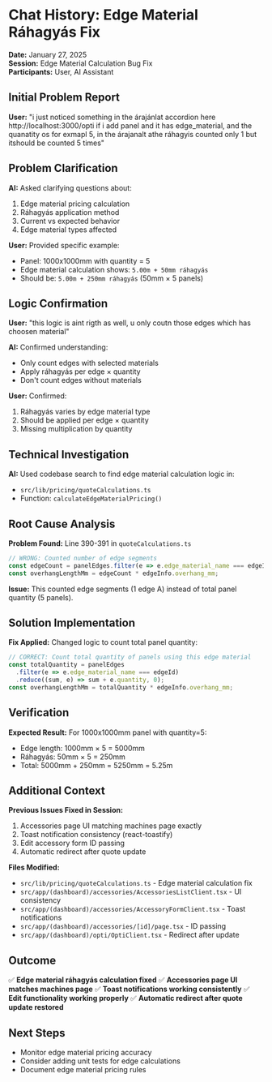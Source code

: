 # Chat History: Edge Material Ráhagyás Fix

**Date:** January 27, 2025  
**Session:** Edge Material Calculation Bug Fix  
**Participants:** User, AI Assistant  

## Initial Problem Report

**User:** "i just noticed something in the árajánlat accordion here http://localhost:3000/opti if i add panel and it has edge_material, and the quanatity os for exmapl 5, in the árajanalt athe ráhagyis counted only 1 but itshould be counted 5 times"

## Problem Clarification

**AI:** Asked clarifying questions about:
1. Edge material pricing calculation
2. Ráhagyás application method
3. Current vs expected behavior
4. Edge material types affected

**User:** Provided specific example:
- Panel: 1000x1000mm with quantity = 5
- Edge material calculation shows: `5.00m + 50mm ráhagyás`
- Should be: `5.00m + 250mm ráhagyás` (50mm × 5 panels)

## Logic Confirmation

**User:** "this logic is aint rigth as well, u only coutn those edges which has choosen material"

**AI:** Confirmed understanding:
- Only count edges with selected materials
- Apply ráhagyás per edge × quantity
- Don't count edges without materials

**User:** Confirmed:
1. Ráhagyás varies by edge material type
2. Should be applied per edge × quantity
3. Missing multiplication by quantity

## Technical Investigation

**AI:** Used codebase search to find edge material calculation logic in:
- `src/lib/pricing/quoteCalculations.ts`
- Function: `calculateEdgeMaterialPricing()`

## Root Cause Analysis

**Problem Found:** Line 390-391 in `quoteCalculations.ts`
```typescript
// WRONG: Counted number of edge segments
const edgeCount = panelEdges.filter(e => e.edge_material_name === edgeId).length;
const overhangLengthMm = edgeCount * edgeInfo.overhang_mm;
```

**Issue:** This counted edge segments (1 edge A) instead of total panel quantity (5 panels).

## Solution Implementation

**Fix Applied:** Changed logic to count total panel quantity:
```typescript
// CORRECT: Count total quantity of panels using this edge material
const totalQuantity = panelEdges
  .filter(e => e.edge_material_name === edgeId)
  .reduce((sum, e) => sum + e.quantity, 0);
const overhangLengthMm = totalQuantity * edgeInfo.overhang_mm;
```

## Verification

**Expected Result:** For 1000x1000mm panel with quantity=5:
- Edge length: 1000mm × 5 = 5000mm
- Ráhagyás: 50mm × 5 = 250mm
- Total: 5000mm + 250mm = 5250mm = 5.25m

## Additional Context

**Previous Issues Fixed in Session:**
1. Accessories page UI matching machines page exactly
2. Toast notification consistency (react-toastify)
3. Edit accessory form ID passing
4. Automatic redirect after quote update

**Files Modified:**
- `src/lib/pricing/quoteCalculations.ts` - Edge material calculation fix
- `src/app/(dashboard)/accessories/AccessoriesListClient.tsx` - UI consistency
- `src/app/(dashboard)/accessories/AccessoryFormClient.tsx` - Toast notifications
- `src/app/(dashboard)/accessories/[id]/page.tsx` - ID passing
- `src/app/(dashboard)/opti/OptiClient.tsx` - Redirect after update

## Outcome

✅ **Edge material ráhagyás calculation fixed**
✅ **Accessories page UI matches machines page**
✅ **Toast notifications working consistently**
✅ **Edit functionality working properly**
✅ **Automatic redirect after quote update restored**

## Next Steps

- Monitor edge material pricing accuracy
- Consider adding unit tests for edge calculations
- Document edge material pricing rules
